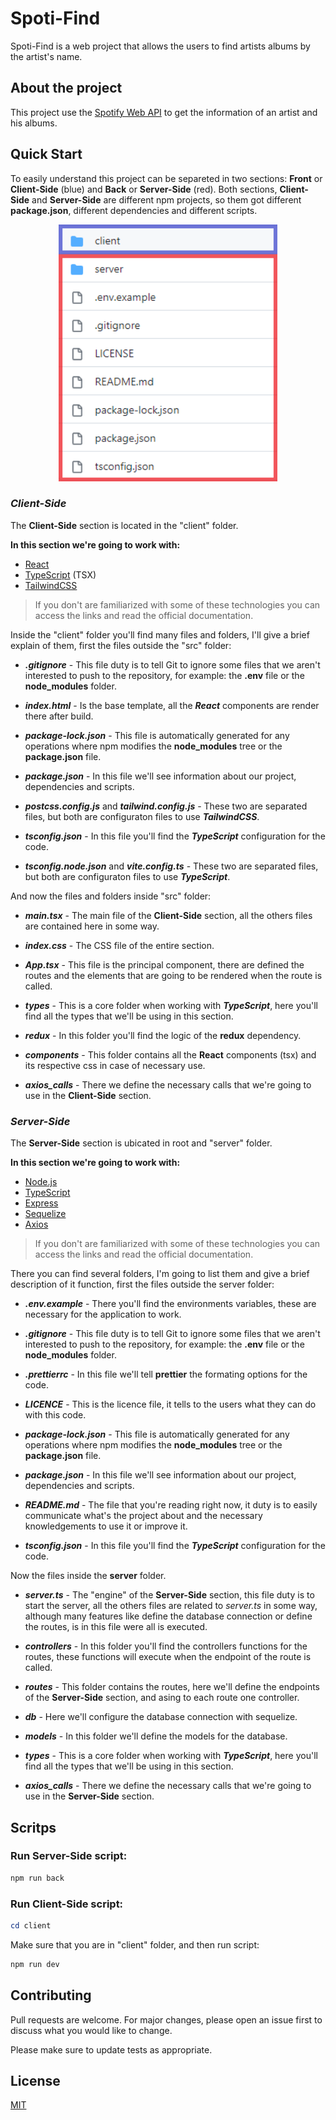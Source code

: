 # **Spoti-Find**

Spoti-Find is a web project that allows the users to find artists albums by the artist's name.

## About the project

This project use the [Spotify Web API](https://developer.spotify.com/) to get the information of an artist and his albums.

## Quick Start

To easily understand this project can be separeted in two sections: **Front** or **Client-Side** (blue) and **Back** or **Server-Side** (red). Both sections, **Client-Side** and **Server-Side** are different npm projects, so them got different **package.json**, different dependencies and different scripts.

<p align="center">
<img src="images/client_and_server.png" width="350">
</p>

### _Client-Side_

The **Client-Side** section is located in the "client" folder.

**In this section we're going to work with:**

- [React](https://react.dev/)
- [TypeScript](https://www.typescriptlang.org/docs/handbook/react.html) (TSX)
- [TailwindCSS](https://tailwindcss.com/)

> If you don't are familiarized with some of these technologies you can access the links and read the official documentation.

Inside the "client" folder you'll find many files and folders, I'll give a brief explain of them, first the files outside the "src" folder:

- **_.gitignore_** - This file duty is to tell Git to ignore some files that we aren't interested to push to the repository, for example: the **.env** file or the **node_modules** folder.

- **_index.html_** - Is the base template, all the **_React_** components are render there after build.

- **_package-lock.json_** - This file is automatically generated for any operations where npm modifies the **node_modules** tree or the **package.json** file.

- **_package.json_** - In this file we'll see information about our project, dependencies and scripts.

- **_postcss.config.js_** and **_tailwind.config.js_** - These two are separated files, but both are configuraton files to use **_TailwindCSS_**.

- **_tsconfig.json_** - In this file you'll find the **_TypeScript_** configuration for the code.

- **_tsconfig.node.json_** and **_vite.config.ts_** - These two are separated files, but both are configuraton files to use **_TypeScript_**.

And now the files and folders inside "src" folder:

- **_main.tsx_** - The main file of the **Client-Side** section, all the others files are contained here in some way.

- **_index.css_** - The CSS file of the entire section.

- **_App.tsx_** - This file is the principal component, there are defined the routes and the elements that are going to be rendered when the route is called.

- **_types_** - This is a core folder when working with **_TypeScript_**, here you'll find all the types that we'll be using in this section.

- **_redux_** - In this folder you'll find the logic of the **redux** dependency.

- **_components_** - This folder contains all the **React** components (tsx) and its respective css in case of necessary use.

- **_axios_calls_** - There we define the necessary calls that we're going to use in the **Client-Side** section.

### _Server-Side_

The **Server-Side** section is ubicated in root and "server" folder.

**In this section we're going to work with:**

- [Node.js](https://nodejs.org/)
- [TypeScript](https://www.typescriptlang.org/)
- [Express](https://expressjs.com/)
- [Sequelize](https://sequelize.org/)
- [Axios](https://axios-http.com/docs/intro)

> If you don't are familiarized with some of these technologies you can access the links and read the official documentation.

There you can find several folders, I'm going to list them and give a brief description of it function, first the files outside the server folder:

- **_.env.example_** - There you'll find the environments variables, these are necessary for the application to work.

- **_.gitignore_** - This file duty is to tell Git to ignore some files that we aren't interested to push to the repository, for example: the **.env** file or the **node_modules** folder.

- **_.prettierrc_** - In this file we'll tell **prettier** the formating options for the code.

- **_LICENCE_** - This is the licence file, it tells to the users what they can do with this code.

- **_package-lock.json_** - This file is automatically generated for any operations where npm modifies the **node_modules** tree or the **package.json** file.

- **_package.json_** - In this file we'll see information about our project, dependencies and scripts.

- **_README.md_** - The file that you're reading right now, it duty is to easily communicate what's the project about and the necessary knowledgements to use it or improve it.

- **_tsconfig.json_** - In this file you'll find the **_TypeScript_** configuration for the code.

Now the files inside the **server** folder.

- **_server.ts_** - The "engine" of the **Server-Side** section, this file duty is to start the server, all the others files are related to _server.ts_ in some way, although many features like define the database connection or define the routes, is in this file were all is executed.

- **_controllers_** - In this folder you'll find the controllers functions for the routes, these functions will execute when the endpoint of the route is called.

- **_routes_** - This folder contains the routes, here we'll define the endpoints of the **Server-Side** section, and asing to each route one controller.

- **_db_** - Here we'll configure the database connection with sequelize.

- **_models_** - In this folder we'll define the models for the database.

- **_types_** - This is a core folder when working with **_TypeScript_**, here you'll find all the types that we'll be using in this section.

- **_axios_calls_** - There we define the necessary calls that we're going to use in the **Server-Side** section.

## Scritps

### Run **Server-Side** script:

```powershell
npm run back
```

### Run **Client-Side** script:

```powershell
cd client
```

Make sure that you are in "client" folder, and then run script:

```powershell
npm run dev
```

## Contributing

Pull requests are welcome. For major changes, please open an issue first
to discuss what you would like to change.

Please make sure to update tests as appropriate.

## License

[MIT](https://choosealicense.com/licenses/mit/)
